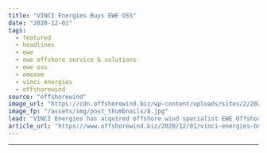 ```yaml
---
title: "VINCI Energies Buys EWE OSS"
date: "2020-12-01"
tags: 
  - featured
  - headlines
  - ewe
  - ewe offshore service & solutions
  - ewe oss
  - omexom
  - vinci energies
  - offshorewind
source: "offshorewind"
image_url: "https://cdn.offshorewind.biz/wp-content/uploads/sites/2/2020/12/01103002/VINCI-Energies-Buys-EWE-OSS.jpg"
image_fp: "/assets/img/post_thumbnails/8.jpg"
lead: "VINCI Energies has acquired offshore wind specialist EWE Offshore Service &#38; Solutions GmbH from"
article_url: "https://www.offshorewind.biz/2020/12/01/vinci-energies-buys-ewe-oss/"
---
```


---

